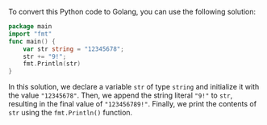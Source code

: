 To convert this Python code to Golang, you can use the following solution:
```go
package main
import "fmt"
func main() {
    var str string = "12345678";
    str += "9!";
    fmt.Println(str)
}
```
In this solution, we declare a variable `str` of type `string` and initialize it with the value `"12345678"`. Then, we append the string literal `"9!"` to `str`, resulting in the final value of `"123456789!"`. Finally, we print the contents of `str` using the `fmt.Println()` function.
